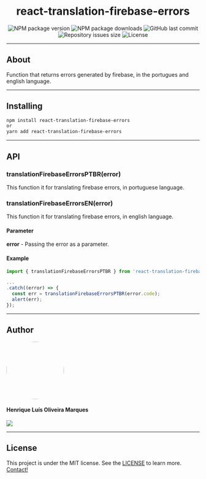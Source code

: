 <h1 align="center">react-translation-firebase-errors</h1>

<p align="center" >
  <img alt="NPM package version" src="https://img.shields.io/npm/v/react-translation-firebase-errors?style=for-the-badge">
  
  <img alt="NPM package downloads" src="https://img.shields.io/npm/dt/react-translation-firebase-errors?style=for-the-badge">
  
  <img alt="GitHub last commit" src="https://img.shields.io/github/last-commit/hmdarkfir3/react-translation-firebase-errors?style=for-the-badge">
  
  <img alt="Repository issues size" src="https://img.shields.io/github/issues/hmdarkfir3/react-translation-firebase-errors?style=for-the-badge">
  
  <img alt="License" src="https://img.shields.io/badge/license-MIT-blue.svg?style=for-the-badge" />
</p>

---

## About

Function that returns errors generated by firebase, in the portugues and english language.

---

## Installing

```bash
npm install react-translation-firebase-errors
or
yarn add react-translation-firebase-errors
```

---

## API

### translationFirebaseErrorsPTBR(error)

This function it for translating firebase errors, in portuguese language.

### translationFirebaseErrorsEN(error)

This function it for translating firebase errors, in english language.

#### Parameter

**error** - Passing the error as a parameter.

#### Example

```js
import { translationFirebaseErrorsPTBR } from 'react-translation-firebase-errors';

...
.catch((error) => {
  const err = translationFirebaseErrorsPTBR(error.code);
  alert(err);
});
```

---

## Author

<img style="border-radius: 50%;" src="https://github.com/HMDarkFir3.png" width="150px;" alt=""/>
 <h4>Henrique Luís Oliveira Marques</h4>

<p align="left">
  <a href="https://www.linkedin.com/in/henrique-luís-oliveira-marques-3406361a7/" target="_blank"><img src="https://img.shields.io/badge/LinkedIn-0077B5?style=for-the-badge&logo=linkedin&logoColor=white"></a>
<p>

---

## License

This project is under the MIT license. See the [LICENSE](./LICENSE) to learn more.
<br>
[Contact!](https://www.linkedin.com/in/henrique-luís-oliveira-marques-3406361a7/)
